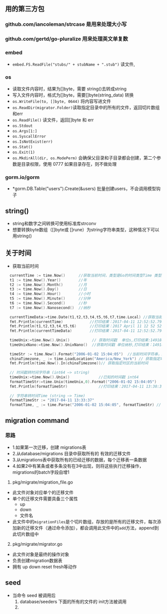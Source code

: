 ## 用的第三方包
### github.com/iancoleman/strcase  是用来处理大小写
### github.com/gertd/go-pluralize  用来处理英文单复数
### embed
  - `embed.FS.ReadFile("stubs/" + stubName + ".stub")` 读文件, 
### os
  - 读取文件内容时，结果为[]byte，需要 string()去转成string
  - 写入文件内容时，格式为[]byte，需要[]byte(string_data) 转换
  - `os.WriteFile(to, []byte, 0644)` 将内容写进文件
  - `os.ReadDir(migrator.Folder)`读取指定目录中的所有的文件，返回切片数组和err
  - `os.ReadFile()` 读文件，返回[]byte 和 err
  - `os.Stdout`
  - `os.Args[1:]`
  - `os.SyscallError`
  - `os.IsNotExist(err)`
  - `os.Stat()`
  - `os.Exit(1)`
  - `os.MkdirAll(dir, os.ModePerm)` 会确保父目录和子目录都会创建，第二个参数是目录权限，使用 0777 如果目录存在，则不做处理
### gorm.io/gorm
  - *gorm.DB.Table("users").Create(&users) 批量创建users，不会调用模型钩子
## string()
  - string和数字之间转换可使用标准库strconv
  - 想要转换byte数组（[]byte或 []rune）为string字符串类型，这种情况下可以用string()

## 关于时间
- 获取当前时间
```go
  currentTime := time.Now()      //获取当前时间，类型是Go的时间类型Time 类型为：time.Time, 值为:time.Date(2022, time.August, 29, 0, 32, 45, 248462100, time.Local)
  t1 := time.Now().Year()        //年
  t2 := time.Now().Month()       //月
  t3 := time.Now().Day()         //日
  t4 := time.Now().Hour()        //小时
  t5 := time.Now().Minute()      //分钟
  t6 := time.Now().Second()      //秒
  t7 := time.Now().Nanosecond()  //纳秒
  
  currentTimeData:=time.Date(t1,t2,t3,t4,t5,t6,t7,time.Local) //获取当前时间，返回当前时间Time （time.Local 指定时区）
  fmt.Println(currentTime)            //打印结果：2017-04-11 12:52:52.794351777 +0800 CST
  fmt.Println(t1,t2,t3,t4,t5,t6)      //打印结果：2017 April 11 12 52 52
  fmt.Println(currentTimeData)        //打印结果：2017-04-11 12:52:52.794411287 +0800 CST
  
  timeUnix:=time.Now().Unix()          // 获取时间戳  单位s,打印结果:1491888244
  timeUnixNano:=time.Now().UnixNano()  //获取时间戳 单位纳秒,打印结果：1491888244752784461
  
  timeStr := time.Now().Format("2006-01-02 15:04:05")  //当前时间字符串，2006-01-02 15:04:05据说是golang的诞生时间，固定写法
  chinaTimezone, _ := time.LoadLocation("America/New_York") // 获取指定时区的当前时间
  fmt.Println(time.Now().In(chinaTimezone))// 获取指定时区的当前时间
  
  // 时间戳转时间字符串 (int64 —> string) 
  timeUnix:=time.Now().Unix()             //已知的时间戳 int64
  formatTimeStr:=time.Unix(timeUnix,0).Format("2006-01-02 15:04:05")
  fmt.Println(formatTimeStr)              //打印结果：2017-04-11 13:30:39
  
  // 字符串转时间Time (string —> Time)
  formatTimeStr := "2017-04-11 13:33:37"
  formatTime, _ := time.Parse("2006-01-02 15:04:05", formatTimeStr) // 转到 time.Now()
```
## migration command
### 思路
  - 1.如果第一次迁移，创建 migrations表
  - 2.从database/migrations 目录中获取所有的 有效的迁移文件
  - 3.从migrations表中获取所有的已经迁移的数据，每个迁移表一条数据
  - 4.如果2中有某条或者多条没有在3中出现，则将这些执行迁移操作，migrations的batch字段自增1
1. pkg/migrate/migration_file.go
  - 此文件对象对应单个的迁移文件
  - 单个的迁移文件需要具备三个属性
    - up
    - down
    - 文件名
  - 此文件中的`migrationFiles`是个切片数组，存放的是所有的迁移文件，每次添加新的迁移文件（通过命令添加），都会调用此文件中的`add`方法，append到此切片数组中
  
2. pkg/migrate/migrator.go
  - 此文件对象是最终的操作对象
  - 负责创建migration数据表
  - 拥有 up down reset fresh等动作


## seed
- 当命令 seed 被调用后
  1. database/seeders 下面的所有的文件的 init方法被调用
  2. 
    